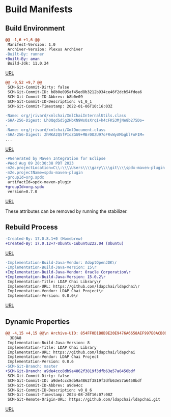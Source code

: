 # Build Manifests

## Build Environment

```diff
@@ -1,6 +1,6 @@
 Manifest-Version: 1.0
 Archiver-Version: Plexus Archiver
-Built-By: runner
+Built-By: aman
 Build-Jdk: 11.0.24
```
[URL](http://130.237.222.185/chains-reproducible-central/com.github.sitture/env-config/1.9.0/env-config-1.9.0.jar.diffoscope.json)


```diff
@@ -9,52 +9,7 @@
 SCM-Git-Commit-Dirty: false
 SCM-Git-Commit-ID: b8b0e095af45ed8b3212b934ce46f2dcb54fdea6
 SCM-Git-Commit-ID-Abbrev: b8b0e09
 SCM-Git-Commit-ID-Description: v1_0_1
 SCM-Git-Commit-Timestamp: 2022-01-06T10:16:03Z
 
-Name: org/jrivard/xmlchai/XmlChaiInternalUtils.class
-SHA-256-Digest: LhOQqdSd5g2HbXN9WsOsXrqI+h4cFKS3MjNe8b275Do=
-
-Name: org/jrivard/xmlchai/XmlDocument.class
-SHA-256-Digest: ZhMKA2QSfPIoZGG9+MBr0OZU97oFRvWyAMbgblFoFIM=
...
```
[URL](http://130.237.222.185/chains-reproducible-central/org.jrivard.xmlchai/xmlchai/0.1.0/xmlchai-0.1.0.jar.diffoscope.json)


```diff
-#Generated by Maven Integration for Eclipse
-#Wed Aug 09 20:30:38 PDT 2023
-m2e.projectLocation=C\\:\\\\Users\\\\gary\\\\git\\\\spdx-maven-plugin
-m2e.projectName=spdx-maven-plugin
-groupId=org.spdx
 artifactId=spdx-maven-plugin
+groupId=org.spdx
 version=0.7.0
```
[URL](http://130.237.222.185/chains-reproducible-central/org.spdx/spdx-maven-plugin/0.7.0/spdx-maven-plugin-0.7.0.jar.diffoscope.json)

These attributes can be removed by running the stabilizer.

## Rebuild Process

```diff
-Created-By: 17.0.8.1+0 (Homebrew)
+Created-By: 17.0.12+7-Ubuntu-1ubuntu222.04 (Ubuntu)
```
[URL](http://130.237.222.185/chains-reproducible-central/commons-net/commons-net/3.10.0/commons-net-3.10.0-ftp.jar.diffoscope.json)

```diff
-Implementation-Build-Java-Vendor: AdoptOpenJDK\r
-Implementation-Build-Java-Version: 15\r
+Implementation-Build-Java-Vendor: Oracle Corporation\r
+Implementation-Build-Java-Version: 15.0.2\r
 Implementation-Title: LDAP Chai Library\r
 Implementation-URL: https://github.com/ldapchai/ldapchai\r
 Implementation-Vendor: LDAP Chai Project\r
 Implementation-Version: 0.8.0\r
```
[URL](http://130.237.222.185/chains-reproducible-central/com.github.ldapchai/ldapchai/0.8.0/ldapchai-0.8.0.jar.diffoscope.json)

## Dynamic Properties

```diff
@@ -4,15 +4,15 @@\n Archive-UID: 854FF0D1B8B9E20E9476A6658AEF997E0ACB09ED6F9B593E086D2C8FBD8
  3DBA8
 Implementation-Build-Java-Version: 8
 Implementation-Title: LDAP Chai Library
 Implementation-URL: https://github.com/ldapchai/ldapchai
 Implementation-Vendor: LDAP Chai Project
 Implementation-Version: 0.8.6
-SCM-Git-Branch: master
+SCM-Git-Branch: a9de4ccc8db9a4862f3819f3dfb63e57a6450bdf
 SCM-Git-Commit-Dirty: false
 SCM-Git-Commit-ID: a9de4ccc8db9a4862f3819f3dfb63e57a6450bdf
 SCM-Git-Commit-ID-Abbrev: a9de4cc
 SCM-Git-Commit-ID-Description: v0_8_6
 SCM-Git-Commit-Timestamp: 2024-08-26T16:07:08Z
 SCM-Git-Remote-Origin-URL: https://github.com/ldapchai/ldapchai.git
```
[URL](http://130.237.222.185/chains-reproducible-central/com.github.ldapchai/ldapchai/0.8.6/ldapchai-0.8.6.jar.diffoscope.json)
